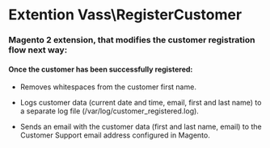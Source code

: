 # Extention Vass\RegisterCustomer


### Magento 2 extension, that modifies the customer registration flow next way:

#### Once the customer has been successfully registered:


* Removes whitespaces from the customer first name.

* Logs customer data (current date and time, email, first and last name) to a separate log file (/var/log/customer_registered.log).

* Sends an email with the customer data (first and last name, email) to the Customer Support email address configured in Magento.

